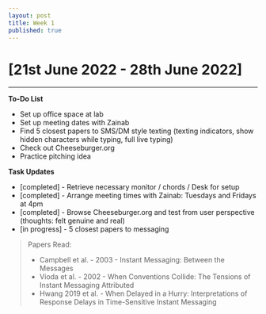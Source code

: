 ```yaml
---
layout: post
title: Week 1
published: true
---
```


# [21st June 2022 - 28th June 2022] 
***
**To-Do List**
* Set up office space at lab
* Set up meeting dates with Zainab
* Find 5 closest papers to SMS/DM style texting (texting indicators, show hidden characters while typing, full live typing)
* Check out Cheeseburger.org
* Practice pitching idea

**Task Updates**
* [completed] - Retrieve necessary monitor / chords / Desk for setup 
* [completed] - Arrange meeting times with Zainab: Tuesdays and Fridays at 4pm 
* [completed] - Browse Cheeseburger.org and test from user perspective (thoughts: felt genuine and real)
* [in progress] - 5 closest papers to messaging
> Papers Read: 
> * Campbell et al. - 2003 - Instant Messaging: Between the Messages 
> * Vioda et al. - 2002 - When Conventions Collide: The Tensions of Instant Messaging Attributed 
> * Hwang 2019 et al. - When Delayed in a Hurry: Interpretations of Response Delays in Time-Sensitive Instant Messaging
